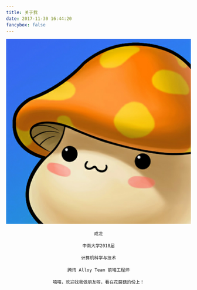 ```yaml
---
title: 关于我
date: 2017-11-30 16:44:20
fancybox: false
---
```


<div style="margin: 0 auto; text-align: center">
    <img src="https://raw.githubusercontent.com/kelekexiao123/blog-storage/master/images/avatar.jpg">

    成龙

    中南大学2018届

    计算机科学与技术

    腾讯 Alloy Team 前端工程师

    嘻嘻，欢迎找我做朋友呀，看在花蘑菇的份上！
</div>
